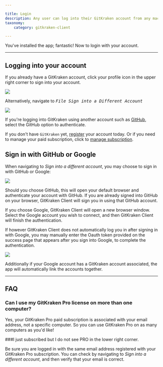 ```yaml
---

title: Login
description: Any user can log into their GitKraken account from any machine.
taxonomy:
    category: gitkraken-client

---
```


You've installed the app; fantastic! Now to login with your account.

***
## Logging into your account
If you already have a GitKraken account, click your profile icon in the upper right corner to sign into your account.

<img src="/wp-content/uploads/login/sign-into-a-different-account.png" srcset="/wp-content/uploads/login/sign-into-a-different-account@2x.png 2x" class="img-responsive center img-bordered">


Alternatively, navigate to <kbd><i>File    <i class='fa fa-caret-right'></i>     Sign into a Different Account</i></kbd>

<img src='/wp-content/uploads/login/file.png' class='img-bordered img-responsive center'>


If you're logging into GitKraken using another account such as [GitHub](/integrations/github#sign-in-with-github), select the GitHub option to authenticate.

If you don't have `GitKraken` yet, [register](https://app.gitkraken.com/register) your account today. Or if you need to manage your paid subscription, click to [manage subscription](https://app.gitkraken.com/register).

## Sign in with GitHub or Google

When navigating to <em class='context-menu'><i class="fa fa-bars"> </i>  <i class='fa fa-caret-right'></i> Sign into a different account</em>, you may choose to sign in with GitHub or Google:

<img src='/wp-content/uploads/login/sign-in.png' srcset='/wp-content/uploads/login/sign-in@2x.png 2x' class='img-bordered img-responsive center'>

Should you choose GitHub, this will open your default browser and authenticate your account with GitHub. If you are already signed into GitHub on your browser, GitKraken Client will sign you in using that GitHub account.

If you choose Google, GitKraken Client will open a new browser window. Select the Google account you wish to connect, and then GitKraken Client will finish the authentication.

If however GitKraken Client does not automatically log you in after signing in with Google, you may manually enter the Oauth token provided on the success page that appears after you sign into Google, to complete the authentication.

<img src='/wp-content/uploads/login/google-token.png' srcset='/wp-content/uploads/login/google-token@2x.png 2x' class='img-bordered img-responsive center'>

Additionally if your Google account has a GitKraken account associated, the app will automatically link the accounts together.


***

## FAQ

### Can I use my GitKraken Pro license on more than one computer?

Yes, your GitKraken Pro paid subscription is associated with your email address, not a specific computer. So you can use GitKraken Pro on as many computers as you'd like!

###I just subscribed but I do not see PRO in the lower right corner.

Be sure you are logged in with the same email address registered with your GitKraken Pro subscription. You can check by navigating to <em class='context-menu'><i class="fa fa-bars"> </i>  <i class='fa fa-caret-right'></i> Sign into a different account</em>, and then verify that your email is correct.
